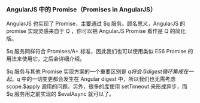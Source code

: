 ### AngularJS 中的 Promise（Promises in AngularJS）

AngularJS 也实现了 Promise，主要通过 $q 服务。顾名思义，AngularJS 的 promise 实现灵感来自于 Q ，你可以把 AngularJS Promise 看作是 Q 的简化版。

$q 服务同样符合 Promises/A+ 标准，因此我们也可以使用类似 ES6 Promise 的用法来使用它，之后会详细介绍。

$q 服务与其他 Promise 实现方案的一个重要区别是 $q 将会与 digest 循环集成在一起。$q 中的一切变更都会发生在 Angular digest 中，所以我们也无需考虑 scope.$apply 调用的问题。另外，很多的库使用 setTimeout 来形成异步，而 $q 服务用之前实现的 $evalAsync 就可以了。

